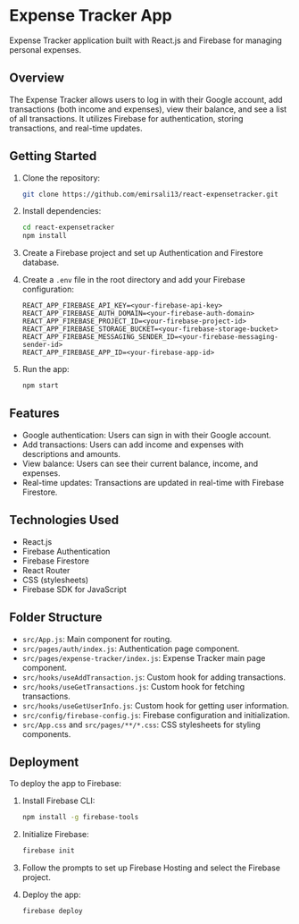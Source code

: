 # Expense Tracker App

Expense Tracker application built with React.js and Firebase for managing personal expenses.

## Overview

The Expense Tracker allows users to log in with their Google account, add transactions (both income and expenses), view their balance, and see a list of all transactions. It utilizes Firebase for authentication, storing transactions, and real-time updates.

## Getting Started

1. Clone the repository:

    ```bash
    git clone https://github.com/emirsali13/react-expensetracker.git
    ```

2. Install dependencies:

    ```bash
    cd react-expensetracker
    npm install
    ```

3. Create a Firebase project and set up Authentication and Firestore database.

4. Create a `.env` file in the root directory and add your Firebase configuration:

    ```
    REACT_APP_FIREBASE_API_KEY=<your-firebase-api-key>
    REACT_APP_FIREBASE_AUTH_DOMAIN=<your-firebase-auth-domain>
    REACT_APP_FIREBASE_PROJECT_ID=<your-firebase-project-id>
    REACT_APP_FIREBASE_STORAGE_BUCKET=<your-firebase-storage-bucket>
    REACT_APP_FIREBASE_MESSAGING_SENDER_ID=<your-firebase-messaging-sender-id>
    REACT_APP_FIREBASE_APP_ID=<your-firebase-app-id>
    ```

5. Run the app:

    ```bash
    npm start
    ```

## Features

- Google authentication: Users can sign in with their Google account.
- Add transactions: Users can add income and expenses with descriptions and amounts.
- View balance: Users can see their current balance, income, and expenses.
- Real-time updates: Transactions are updated in real-time with Firebase Firestore.

## Technologies Used

- React.js
- Firebase Authentication
- Firebase Firestore
- React Router
- CSS (stylesheets)
- Firebase SDK for JavaScript

## Folder Structure

- `src/App.js`: Main component for routing.
- `src/pages/auth/index.js`: Authentication page component.
- `src/pages/expense-tracker/index.js`: Expense Tracker main page component.
- `src/hooks/useAddTransaction.js`: Custom hook for adding transactions.
- `src/hooks/useGetTransactions.js`: Custom hook for fetching transactions.
- `src/hooks/useGetUserInfo.js`: Custom hook for getting user information.
- `src/config/firebase-config.js`: Firebase configuration and initialization.
- `src/App.css` and `src/pages/**/*.css`: CSS stylesheets for styling components.

## Deployment

To deploy the app to Firebase:

1. Install Firebase CLI:

    ```bash
    npm install -g firebase-tools
    ```

2. Initialize Firebase:

    ```bash
    firebase init
    ```

3. Follow the prompts to set up Firebase Hosting and select the Firebase project.

4. Deploy the app:

    ```bash
    firebase deploy
    ```
